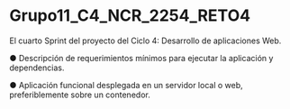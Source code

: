 # Grupo11_C4_NCR_2254_RETO4

El cuarto Sprint del proyecto del Ciclo 4: Desarrollo de aplicaciones Web.

● Descripción de requerimientos mínimos para ejecutar la aplicación y dependencias.

● Aplicación funcional desplegada en un servidor local o web, preferiblemente sobre un contenedor.
